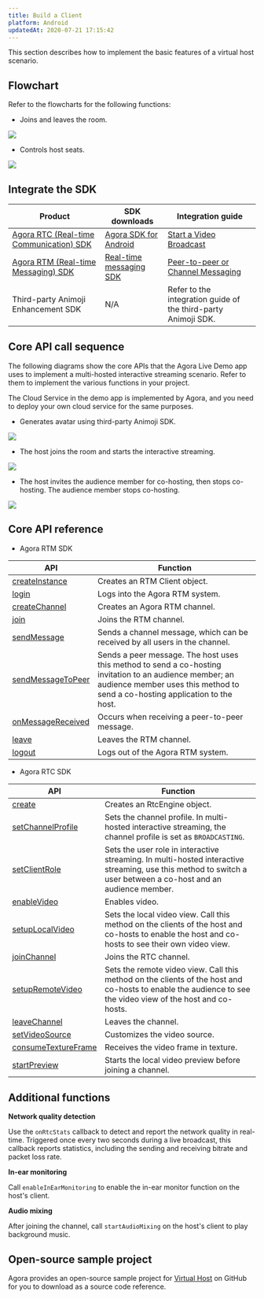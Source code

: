 ```yaml
---
title: Build a Client
platform: Android
updatedAt: 2020-07-21 17:15:42
---
```

This section describes how to implement the basic features of a virtual host scenario.

## Flowchart

Refer to the flowcharts for the following functions:

- Joins and leaves the room.

![](https://web-cdn.agora.io/docs-files/1594377181071)

- Controls host seats.

![](https://web-cdn.agora.io/docs-files/1595233671494)

## Integrate the SDK

| Product | SDK downloads | Integration guide |
| ---------------- | ---------------- | ---------------- |
| [Agora RTC (Real-time Communication) SDK](https://docs.agora.io/en/Interactive%20Broadcast/product_live?platform=All%20Platforms)      | [Agora SDK for Android](https://docs.agora.io/en/Agora%20Platform/downloads)      | [Start a Video Broadcast](https://docs.agora.io/en/Interactive%20Broadcast/start_live_android?platform=Android) |
| [Agora RTM (Real-time Messaging) SDK](https://docs.agora.io/en/Real-time-Messaging/product_rtm?platform=All%20Platforms) | [Real-time messaging SDK](https://docs.agora.io/en/Real-time-Messaging/downloads) | [Peer-to-peer or Channel Messaging](https://docs.agora.io/en/Real-time-Messaging/messaging_android?platform=Android) |
| Third-party Animoji Enhancement SDK	 | N/A | Refer to the integration guide of the third-party Animoji SDK. |

## Core API call sequence

The following diagrams show the core APIs that the Agora Live Demo app uses to implement a multi-hosted interactive streaming scenario. Refer to them to implement the various functions in your project.

<div class="alert note">The Cloud Service in the demo app is implemented by Agora, and you need to deploy your own cloud service for the same purposes.</div>

- Generates avatar using third-party Animoji SDK.

![](https://web-cdn.agora.io/docs-files/1595233374203)
	 
- The host joins the room and starts the interactive streaming.

![](https://web-cdn.agora.io/docs-files/1595233383169)
	
- The host invites the audience member for co-hosting, then stops co-hosting. The audience member stops co-hosting.

![](https://web-cdn.agora.io/docs-files/1595233390117)


## Core API reference

- Agora RTM SDK

| API | Function |
| ---------------- | ---------------- |
| [createInstance](https://docs.agora.io/en/Real-time-Messaging/API%20Reference/RTM_java/classio_1_1agora_1_1rtm_1_1_rtm_client.html#a6411640143c4d0d0cd9481937b754dbf)      | Creates an RTM Client object.      |
| [login](https://docs.agora.io/en/Real-time-Messaging/API%20Reference/RTM_java/classio_1_1agora_1_1rtm_1_1_rtm_client.html#a995bb1b1bbfc169ee4248bd37e67b24a) | Logs into the Agora RTM system.|
| [createChannel](https://docs.agora.io/en/Real-time-Messaging/API%20Reference/RTM_java/classio_1_1agora_1_1rtm_1_1_rtm_client.html#a95ebbd1a1d902572b444fef7853f335a) | Creates an Agora RTM channel. |
| [join](https://docs.agora.io/en/Real-time-Messaging/API%20Reference/RTM_java/classio_1_1agora_1_1rtm_1_1_rtm_channel.html#ad7b321869aac2822b3f88f8c01ce0d40) | Joins the RTM channel.|
| [sendMessage](https://docs.agora.io/en/Real-time-Messaging/API%20Reference/RTM_java/classio_1_1agora_1_1rtm_1_1_rtm_channel.html#a6e16eb0e062953980a92e10b0baec235) | Sends a channel message, which can be received by all users in the channel. |
| [sendMessageToPeer](https://docs.agora.io/en/Real-time-Messaging/API%20Reference/RTM_java/classio_1_1agora_1_1rtm_1_1_rtm_client.html#a729079805644b3307297fb2e902ab4c9) | Sends a peer message. The host uses this method to send a co-hosting invitation to an audience member; an audience member uses this method to send a co-hosting application to the host. |
| [onMessageReceived](https://docs.agora.io/en/Real-time-Messaging/API%20Reference/RTM_java/interfaceio_1_1agora_1_1rtm_1_1_rtm_client_listener.html#af760814981718fb31d88acb8251d19b6) | Occurs when receiving a peer-to-peer message. |
| [leave](https://docs.agora.io/en/Real-time-Messaging/API%20Reference/RTM_java/classio_1_1agora_1_1rtm_1_1_rtm_channel.html#a9e0b6aad17bfceb3c9c939351a467d14) | Leaves the RTM channel. |
| [logout](https://docs.agora.io/en/Real-time-Messaging/API%20Reference/RTM_java/classio_1_1agora_1_1rtm_1_1_rtm_client.html#a6f5695854e251ddd4ba05547ab47b317) | Logs out of the Agora RTM system. |

- Agora RTC SDK

| API | Function |
| ---------------- | ---------------- |
| [create](https://docs.agora.io/en/Interactive%20Broadcast/API%20Reference/java/classio_1_1agora_1_1rtc_1_1_rtc_engine.html#a35466f690d0a9332f24ea8280021d5ed)      | Creates an RtcEngine object. |
| [setChannelProfile](https://docs.agora.io/en/Interactive%20Broadcast/API%20Reference/java/classio_1_1agora_1_1rtc_1_1_rtc_engine.html#a1bfb76eb4365b8b97648c3d1b69f2bd6) | Sets the channel profile. In multi-hosted interactive streaming, the channel profile is set as `BROADCASTING`.|
| [setClientRole](https://docs.agora.io/en/Interactive%20Broadcast/API%20Reference/java/classio_1_1agora_1_1rtc_1_1_rtc_engine.html#aa2affa28a23d44d18b6889fba03f47ec) | Sets the user role in interactive streaming. In multi-hosted interactive streaming, use this method to switch a user between a co-host and an audience member. |
| [enableVideo](https://docs.agora.io/en/Interactive%20Broadcast/API%20Reference/java/classio_1_1agora_1_1rtc_1_1_rtc_engine.html#a99ae52334d3fa255dfcb384b78b91c52) | Enables video.|
| [setupLocalVideo](https://docs.agora.io/en/Interactive%20Broadcast/API%20Reference/java/classio_1_1agora_1_1rtc_1_1_rtc_engine.html#a1fa43a5ce24196e840bcb1062cadbf23) | Sets the local video view. Call this method on the clients of the host and co-hosts to enable the host and co-hosts to see their own video view. |
| [joinChannel](https://docs.agora.io/en/Interactive%20Broadcast/API%20Reference/java/classio_1_1agora_1_1rtc_1_1_rtc_engine.html#a8b308c9102c08cb8dafb4672af1a3b4c) | Joins the RTC channel. |
| [setupRemoteVideo](https://docs.agora.io/en/Interactive%20Broadcast/API%20Reference/java/classio_1_1agora_1_1rtc_1_1_rtc_engine.html#a0e9f693c9bc2ccb91554c2c7dc6b7140) | Sets the remote video view. Call this method on the clients of the host and co-hosts to enable the audience to see the video view of the host and co-hosts. |
| [leaveChannel](https://docs.agora.io/en/Interactive%20Broadcast/API%20Reference/java/classio_1_1agora_1_1rtc_1_1_rtc_engine.html#a2929e4a46d5342b68d0deb552c29d597) | Leaves the channel. |
| [setVideoSource](https://docs.agora.io/en/Interactive%20Broadcast/API%20Reference/java/classio_1_1agora_1_1rtc_1_1_rtc_engine.html#a2929e4a46d5342b68d0deb552c29d597) | Customizes the video source. |
| [consumeTextureFrame](https://docs.agora.io/en/Voice/API%20Reference/java/interfaceio_1_1agora_1_1rtc_1_1mediaio_1_1_i_video_frame_consumer.html#ae0a7c8f508b4aa814852e4e2af53082c) | Receives the video frame in texture. |
| [startPreview](https://docs.agora.io/en/Voice/API%20Reference/java/classio_1_1agora_1_1rtc_1_1_rtc_engine.html#a9143c9bb03165fe8b07c0c1e5a455ffb) | Starts the local video preview before joining a channel. |

## Additional functions

**Network quality detection**

Use the `onRtcStats` callback to detect and report the network quality in real-time. Triggered once every two seconds during a live broadcast, this callback reports statistics, including the sending and receiving bitrate and packet loss rate.

**In-ear monitoring**

Call `enableInEarMonitoring` to enable the in-ear monitor function on the host's client.

**Audio mixing**

After joining the channel, call `startAudioMixing` on the host's client to play background music.

## Open-source sample project

Agora provides an open-source sample project for [Virtual Host](https://github.com/AgoraIO-Usecase/AgoraLive) on GitHub for you to download as a source code reference.